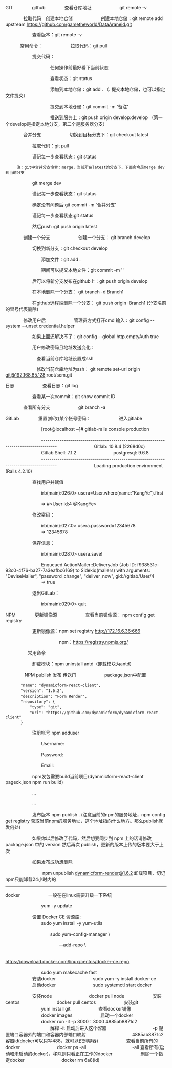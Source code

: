 GIT　　
　　github
　　　　查看仓库地址
　　　　　　git remote -v

　　　　拉取代码　创建本地仓储
　　　　　　创建本地仓储：git remote add upstream https://github.com/gametheworld/DataAraneid.git

　　　　　　查看版本：git remote -v

　　　   常用命令：
　　　　　　拉取代码：git pull

　　　　　　提交代码：

　　　　　　　　　　任何操作前最好看下当前状态

　　　　　　　　　　查看状态：git status

　　　　　　　　　　添加到本地仓储：git add .    （. 提交本地仓储，也可以指定文件提交）

　　　　　　　　　　提交到本地仓储：git commit -m '备注'

　　　　　　　　　　推送到服务上：git  push origin develop:develop （第一个develop是指定本地分支，第二个是服务器分支）

　　　　合并分支
　　　　　　切换到目标分支下：git checkout latest

　　　　　　拉取代码：git pull

　　　　　　谨记每一步查看状态：git status

         注：git中合并分支命令：merge，当前所在latest的分支下，下面命令是merge dev到当前分支

　　　　　　git merge dev

　　　　　　谨记每一步查看状态：git status

　　　　　　确定没有问题后:git commit -m '合并分支'

　　　　　　谨记每一步查看状态:git status

　　　　　　然后push :git push origin latest

　　　　创建一个分支
　　　　　　创建一个分支： git branch develop

　　　　　　切换到新分支：git checkout develop

　　　　　　　　添加文件：git add .

　　　　　　　　期间可以提交本地文件：git commit -m ''

　　　　　　后可以将新分支发布在github上：git push origin develop

　　　　　　在本地删除一个分支： git branch -d Branch1

　　　　　　在github远程端删除一个分支： git push origin :Branch1 (分支名前的冒号代表删除)　　　

　　　　修改用户后
　　　　　　管理员方式打开cmd 输入：git config --system --unset credential.helper

　　　　　　如果上面还解决不了：git config --global http.emptyAuth true

　　　　　　用户修改密码且地址发送变化：

　　　　　　　查看当前仓库地址设置成ssh

　　　　　　　修改当前仓库地址为ssh： git remote set-url origin git@192.168.85.128:root/sem.git

日志
　　　　　　查看日志：git log

　　　　　　查看某一次commit：git show commit ID

　　　　查看所有分支
　　　　　　git branch -a 

 GitLab
　　　　重置(修改)某个帐号密码：
　　　　　　进入gitlabe

　　　　　　　　[root@localhost ~]# gitlab-rails console production　　　

　　　　　　　　-------------------------------------------------------------------------------------
　　　　　　　　Gitlab: 10.8.4 (2268d0c)
　　　　　　　　Gitlab Shell: 7.1.2
　　　　　　　　postgresql: 9.6.8
　　　　　　　　-------------------------------------------------------------------------------------
　　　　　　　　Loading production environment (Rails 4.2.10)

　　　　　　查找用户并赋值

　　　　　　　　irb(main):026:0> usera=User.where(name:"KangYe").first

　　　　　　　　=> #<User id:4 @KangYe>

　　　　　　修改密码：　　

　　　　　　　　irb(main):027:0> usera.password=12345678
　　　　　　　　=> 12345678

　　　　　　保存信息：

　　　　　　　　irb(main):028:0> usera.save!

　　　　　　　　Enqueued ActionMailer::DeliveryJob (Job ID: f938531c-93c0-4f76-ba27-7a3eafbc6169) to Sidekiq(mailers) with arguments: "DeviseMailer", "password_change", "deliver_now", gid://gitlab/User/4
　　　　　　　　=> true

　　　　　　退出GitLab：

　　　　　　　　irb(main):029:0> quit

NPM
 　　　　更新镜像源
　　　　　　查看当前镜像源： npm config get registry

　　　　　　更新镜像源：npm set registry http://172.16.6.36:666

　　　　　　　　　　　　npm：https://registry.npmjs.org/

　　　　　常用命令

　　　　　　卸载模块：npm uninstall antd（卸载模块为antd）

　　　　  NPM publish 发布 传送门
　　　　　　package.json中配置

    　　　　"name": "dynamicform-react-client",
    　　　　"version": "1.6.2",
    　　　　"description": "Form Render",
    　　　　"repository": {
        　　　　"type": "git",
        　　　　"url": "https://github.com/dynamicform/dynamicform-react-client"
    　　　　}
　　　　　　注册帐号 npm adduser

　　　　　　　　Username:

　　　　　　　　Password:

　　　　　　　　Email:

　　　　　　npm发包需要build当前项目(dyanmicform-react-client pageck.json npm run build)

　　　　　　...

　　　　　　...

　　　　　　发布版本 npm publish .   (注意当前的npm的服务地址，npm config get registry 获取当前npm的服务地址，这个地址指向什么地方。那么publish就发何处)

　　　　　　如果你以后修改了代码，然后想要同步到 npm 上的话请修改 package.json 中的 version 然后再次 publish，更新的版本上传的版本要大于上次

　　　　　　如果发布成功想删除

　　　　　　　　 npm unpublish dynamicform-render@1.6.2   卸载项目，切记npm只能卸载24小时内的

-----------------------------------------------------------------------------------------------------------------------------------------------

 docker
　　　　　　一般在在linux需要升级一下系统

　　　　　　　　yum -y update

　　　　　　设置 Docker CE 资源库:      
　　　　　　　　sudo yum install -y yum-utils      

　　　　　　　　　　sudo yum-config-manager \  

　　　　　　　　　　　　--add-repo \  

　　　　　　　　　　　　https://download.docker.com/linux/centos/docker-ce.repo  

 
　　　　　　　　sudo yum makecache fast  
　　　　　　安装docker
　　　　　　　　sudo yum -y install docker-ce
　　　　　　启动docker
　　　　　　　　sudo systemctl start docker  
 
　　　　　　安装node
　　　　　　　　docker pull node
　　　　　　安装centos
　　　　　　　　docker pull centos
　　　　　　安装git
　　　　　　　　yum install git
　　　　　　查看docker镜像
　　　　　　　　docker images
　　　　　　启动一个docker
　　　　　　　　docker run -it -p 3000：3000 4885ab8871c2 
　　　　　　　　　　解释 -it 启动后进入这个容器
　　　　　　　　　　-p 配置端口容器外的端口和容器内部端口映射
　　　　　　　　　　4885ab8871c2 容器id(docker可以只写488，就可以识别容器)
　　　　　　查看当前所有的docker
　　　　　　　　docker ps -all
　　　　　　　　　　-all 查看所有(启动和未启动的docker)，移除则只看正在工作的docker
　　　　　　删除一个指定docker
　　　　　　　　docker rm 6a8(id)
　　